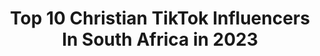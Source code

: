 ---
title: Top 10 Christian TikTok Influencers In South Africa in 2023
description: >-
  Find top christian TikTok influencers in South Africa in 2023. Most popular hashtags: #christian #fyp #jesus #foryou.
platform: TikTok
hits: 41
text_top: Analyze the best TikTok influencers on inBeat.
text_bottom: Our platform has 41 TikTok influencers like this in South Africa for you to contact.
profiles:
  - username: "stellaboo_xoxo"
    fullname: >-
      stellaboo_xoxo
    bio: >-
      Christian girl 💛 - videos about my life & Faith -fitness , Coffee lover
    location: "South Africa"
    followers: 6197
    engagement: 1789
    commentsToLikes: 0.035458
    id: ck9kcnzq0qcsp0j78amqiltkq
    verified: false
    hashtags: "#jesusisking, #bible, #christiantiktok, #christianlife"
  - username: "nina7justme"
    fullname: >-
      Nina
    bio: >-
      Brand Ambassador for Jesus💜 Princess cos my Father is The King👑 JesusisKing✝️
    location: "South Africa"
    followers: 31200
    engagement: 1952
    commentsToLikes: 0.137149
    id: ck9sjxe0e5wxy0j78ftmh64gw
    verified: false
    hashtags: "#makejesusviral, #faith, #jesussaves, #kingdomminded"
  - username: "pilot_kelvin"
    fullname: >-
      Kelvin Venter
    bio: >-
      ✳️ME IR CPL 🛩️ Free registration, earn play your favorite games 👇👇👇👇👇👇
    location: "South Africa"
    followers: 3362
    engagement: 1722
    commentsToLikes: 0.077968
    id: ck9649xc4xymy0j78xe9u7ltv
    verified: false
    hashtags: "#comment, #foryou, #christian, #viralvideo"
  - username: "koning_se_kind"
    fullname: >-
      Diana Otto
    bio: >-
      Proud mum Founder of #ottobunch 🎼⛲🐺 LOVE&Supp 💞MIx Contents BUT✝️LOVE GOD ✝️
    location: "South Africa"
    followers: 15300
    engagement: 1559
    commentsToLikes: 0.208739
    id: ck9skjeq293ld0j78flrexpqq
    verified: false
    hashtags: "#viral, #christian, #hoofmerrie, #otblue"
  - username: "nadiabouwer"
    fullname: >-
      Nadia Bouwer
    bio: >-
      Hi :) POV acc : @notnownads
    location: "South Africa"
    followers: 53700
    engagement: 1983
    commentsToLikes: 0.029728
    id: ckb9pxdssl9ie0j238ex1g925
    verified: false
    hashtags: "#christiantiktok, #twobestfriends, #greenscreen, #fyp"
  - username: "ninaoosthuizen4"
    fullname: >-
      Nina Oosthuizen
    bio: >-
      God chose me long before I chose Him ❤️ Give me a follow on the gram 🇿🇦
    location: "South Africa"
    followers: 15900
    engagement: 938
    commentsToLikes: 0.053333
    id: ckauqlobtvpi40j238t6mjxpx
    verified: false
    hashtags: "#gimmelove, #tiktoksouthafrica, #afrikaans, #love"
  - username: "theclairerose"
    fullname: >-
      TheClaireRose
    bio: >-
      📍South Africa 🇿🇦 Follow this link 👇
    location: "South Africa"
    followers: 80600
    engagement: 1213
    commentsToLikes: 0.039620
    id: ckd6xanxgtytm0j23moeaf2rp
    verified: false
    hashtags: "#christian, #duet, #revivalstartsnow, #southafrica"
  - username: "courtneyjacobs07"
    fullname: >-
      Court@J
    bio: >-
      🇿🇦 God 1st 🙏 GOAL: 20k 😇 IG: @ms.courtney.jacobs
    location: "South Africa"
    followers: 19500
    engagement: 1172
    commentsToLikes: 0.047628
    id: ckbb5wnpaw32t0j23fupizok5
    verified: false
    hashtags: "#foryoupage, #tiktoksa, #christian, #jesus"
  - username: "iamcelinebneto"
    fullname: >-
      Main Celine
    bio: >-
      More active on my Insta: @iamcelinebneto ❤️🙏🏼
    location: "South Africa"
    followers: 170200
    engagement: 1469
    commentsToLikes: 0.017560
    id: ckc8vpbnviq8t0j23siq9209n
    verified: false
    hashtags: "#foryoupage, #christiangirl, #worship, #praise"
  - username: "emeldahmillicent0612_"
    fullname: >-
      Emeldah Millicent
    bio: >-
      Boss Mom In Corporate The hustler Queen to a prince 👑
    location: "South Africa"
    followers: 3749
    engagement: 1380
    commentsToLikes: 0.034115
    id: ckbqj3zvr4byd0j23tw3qrs7k
    verified: false
    hashtags: "#worshipmusic, #fortyoupage, #funtimewithtiktok, #christian"
---
